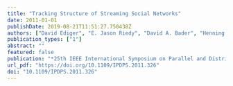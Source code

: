 ```yaml
---
title: "Tracking Structure of Streaming Social Networks"
date: 2011-01-01
publishDate: 2019-08-21T11:51:27.750438Z
authors: ["David Ediger", "E. Jason Riedy", "David A. Bader", "Henning Meyerhenke"]
publication_types: ["1"]
abstract: ""
featured: false
publication: "*25th IEEE International Symposium on Parallel and Distributed Processing, IPDPS 2011, Anchorage, Alaska, USA, 16-20 May 2011 - Workshop Proceedings*"
url_pdf: "https://doi.org/10.1109/IPDPS.2011.326"
doi: "10.1109/IPDPS.2011.326"
---
```


